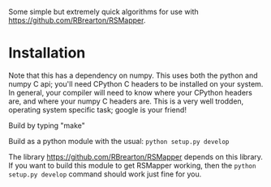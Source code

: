 Some simple but extremely quick algorithms for use with
https://github.com/RBrearton/RSMapper.

# Installation

Note that this has a dependency on numpy. This uses both the python and numpy C api; you'll need CPython C headers to be installed on your system. In general, your compiler will need to know where your CPython headers are, and where your numpy C headers are. This is a very well trodden, operating system specific task; google is your friend!

Build by typing "make"

Build as a python module with the usual:
`python setup.py develop`

The library https://github.com/RBrearton/RSMapper depends on this library. If
you want to build this module to get RSMapper working, then the
`python setup.py develop`
command should work just fine for you.
